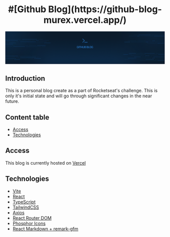 <h1 align="center">#[Github Blog](https://github-blog-murex.vercel.app/)</h1>

<img src="./src/assets/HeaderCover.png">

## Introduction
This is a personal blog create as a part of Rocketseat's challenge. This is only it's initial state and will go through significant changes in the near future.

## Content table

<!--ts-->
   * [Access](#Access)
   * [Technologies](#Technologies)
<!--te-->

## Access
This blog is currently hosted on [Vercel](https://github-blog-murex.vercel.app/)

## Technologies
* [Vite](https://vitejs.dev/)
* [React](https://reactjs.org/)
* [TypeScript](https://www.typescriptlang.org/)
* [TailwindCSS](https://tailwindcss.com/)
* [Axios](https://axios-http.com/)
* [React Router DOM](https://www.npmjs.com/package/react-router-dom)
* [Phosphor Icons](https://phosphoricons.com/)
* [React Markdown + remark-gfm](https://github.com/remarkjs/react-markdown)
